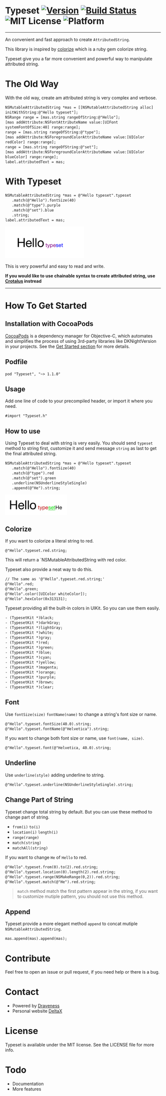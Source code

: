 # Typeset [![Version](http://img.shields.io/cocoapods/v/Typeset.svg?style=flat)](http://cocoadocs.org/docsets/Typeset) [![Build Status](https://travis-ci.org/Draveness/Typeset.svg?branch=1.0.0)](https://travis-ci.org/Draveness/Typeset) ![MIT License](https://img.shields.io/github/license/mashape/apistatus.svg) ![Platform](https://img.shields.io/badge/platform-%20iOS%20-lightgrey.svg)

----

An convenient and fast approach to create `AttributedString`.

This library is inspired by [colorize](https://github.com/fazibear/colorize) which is a ruby gem colorize string.

Typeset give you a far more convenient and powerful way to manipulate attributed string.

# The Old Way

With the old way, create am attributed string is very complex and verbose.

```
NSMutableAttributedString *mas = [[NSMutableAttributedString alloc] initWithString:@"Hello typeset"];
NSRange range = [mas.string rangeOfString:@"Hello"];
[mas addAttribute:NSFontAttributeName value:[UIFont systemFontOfSize:40] range:range];
range = [mas.string rangeOfString:@"type"];
[mas addAttribute:NSForegroundColorAttributeName value:[UIColor redColor] range:range];
range = [mas.string rangeOfString:@"set"];
[mas addAttribute:NSForegroundColorAttributeName value:[UIColor blueColor] range:range];
label.attributedText = mas;
```

# With Typeset

```
NSMutableAttributedString *mas = @"Hello typeset".typeset
   .match(@"Hello").fontSize(40)
   .match(@"type").purple
   .match(@"set").blue
   .string;
label.attributedText = mas;
```

![Demo](./jpg/Demo.png)

This is very powerful and easy to read and write.

**If you would like to use chainable syntax to create attributed string, use [Crotalus](https://github.com/Draveness/Crotalus) instread**

----

# How To Get Started

## Installation with CocoaPods

[CocoaPods](https://cocoapods.org/) is a dependency manager for Objective-C, which automates and simplifies the process of using 3rd-party libraries like DKNightVersion in your projects. See the [Get Started section](https://cocoapods.org/#get_started) for more details.

## Podfile

```
pod "Typeset", "~> 1.1.0"
```

## Usage

Add one line of code to your precompiled header, or import it where you need.

```
#import "Typeset.h"
```

## How to use

Using Typeset to deal with string is very easily. You should send `typeset` method to string first, customize it and send message `string` as last to get the final attributed string.

```
NSMutableAttributedString *mas = @"Hello typeset".typeset
   .match(@"Hello").fontSize(40)
   .match(@"type").red
   .match(@"set").green
   .underline(NSUnderlineStyleSingle)
   .append(@"He").string;
```

![](./jpg/1.png)


## Colorize

If you want to colorize a literal string to red.
 
```
@"Hello".typeset.red.string;
```

This will return a `NSMutableAttributedString with red color.

Typeset also provide a neat way to do this.

```
// The same as '@"Hello".typeset.red.string;'
@"Hello".red;
@"Hello".green;
@"Hello".color([UIColor whiteColor]);
@"Hello".hexColor(0x313131);
```

Typeset providing all the built-in colors in UIKit. So you can use them easily.

```
- (TypesetKit *)black;
- (TypesetKit *)darkGray;
- (TypesetKit *)lightGray;
- (TypesetKit *)white;
- (TypesetKit *)gray;
- (TypesetKit *)red;
- (TypesetKit *)green;
- (TypesetKit *)blue;
- (TypesetKit *)cyan;
- (TypesetKit *)yellow;
- (TypesetKit *)magenta;
- (TypesetKit *)orange;
- (TypesetKit *)purple;
- (TypesetKit *)brown;
- (TypesetKit *)clear;
```


## Font

Use `fontSize(size)` `fontName(name)` to change a string's font size or name.

```
@"Hello".typeset.fontSize(40.0).string;
@"Hello".typeset.fontName(@"Helvetica").string;
```

If you want to change both font size or name, use `font(name, size)`.

```
@"Hello".typeset.font(@"Helvetica, 40.0).string;
```

## Underline

Use `underline(style)` adding underline to string.

```
@"Hello".typeset.underline(NSUnderlineStyleSingle).string;
```

## Change Part of String

Typeset change total string by default. But you can use these method to change part of string.

* `from(i)` `to(i)` 
* `location(i)` `length(i)` 
* `range(range)`
* `match(string)` 
* `matchAll(string)`

If you want to change `He` of `Hello` to red.

```
@"Hello".typeset.from(0).to(2).red.string;
@"Hello".typeset.location(0).length(2).red.string;
@"Hello".typeset.range(NSMakeRange(0,2)).red.string;
@"Hello".typeset.match(@"He").red.string;
```

> `match` method match the first pattern appear in the 
> string, if you want to customize mutiple pattern, you should
> not use this method.

## Append

Typeset provide a more elegant method `append` to concat mutiple `NSMutableAttributedString`.

```
mas.append(mas).append(mas);
```

# Contribute

Feel free to open an issue or pull request, if you need help or there is a bug.

# Contact

- Powered by [Draveness](http://github.com/draveness)
- Personal website [DeltaX](http://deltax.me)

# License

Typeset is available under the MIT license. See the LICENSE file for more info.

# Todo

- Documentation
- More features














